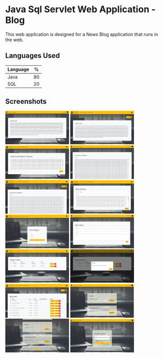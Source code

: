 # Java Sql Servlet Web Application - Blog

This web application is designed for a News Blog application that runs in the web.

## Languages Used

| Language | % |
| ------------- |:-------------:|
| Java | 80 |
| SQL | 20 |

## Screenshots
<p>
<a href="https://github.com/oguzkaansari/BlogApp/blob/main/screenshots/AboutUs.PNG" target="_blank">
<img src="https://github.com/oguzkaansari/BlogApp/blob/main/screenshots/AboutUs.PNG" width="200" style="max-width:100%;"></a>
  
  <a href="https://github.com/oguzkaansari/BlogApp/blob/main/screenshots/AboutUsAdmin.PNG" target="_blank">
<img src="https://github.com/oguzkaansari/BlogApp/blob/main/screenshots/AboutUsAdmin.PNG" width="200" style="max-width:100%;"></a>
 
  <a href="https://github.com/oguzkaansari/BlogApp/blob/main/screenshots/AboutUsUpdateAdmin.PNG" target="_blank">
<img src="https://github.com/oguzkaansari/BlogApp/blob/main/screenshots/AboutUsUpdateAdmin.PNG" width="200" style="max-width:100%;"></a>
 
  <a href="https://github.com/oguzkaansari/BlogApp/blob/main/screenshots/blog.PNG" target="_blank">
<img src="https://github.com/oguzkaansari/BlogApp/blob/main/screenshots/blog.PNG" width="200" style="max-width:100%;"></a>
 
  <a href="https://github.com/oguzkaansari/BlogApp/blob/main/screenshots/blogAdmin.PNG" target="_blank">
<img src="https://github.com/oguzkaansari/BlogApp/blob/main/screenshots/blogAdmin.PNG" width="200" style="max-width:100%;"></a>
 
  <a href="https://github.com/oguzkaansari/BlogApp/blob/main/screenshots/blogUpdateAdmin.PNG" target="_blank">
<img src="https://github.com/oguzkaansari/BlogApp/blob/main/screenshots/blogUpdateAdmin.PNG" width="200" style="max-width:100%;"></a>
 
  <a href="https://github.com/oguzkaansari/BlogApp/blob/main/screenshots/ChangePassword.PNG" target="_blank">
<img src="https://github.com/oguzkaansari/BlogApp/blob/main/screenshots/ChangePassword.PNG" width="200" style="max-width:100%;"></a>
 
  <a href="https://github.com/oguzkaansari/BlogApp/blob/main/screenshots/ContactUs.PNG" target="_blank">
<img src="https://github.com/oguzkaansari/BlogApp/blob/main/screenshots/ContactUs.PNG" width="200" style="max-width:100%;"></a>
 
  <a href="https://github.com/oguzkaansari/BlogApp/blob/main/screenshots/ContactUsFormsAdmin.PNG" target="_blank">
<img src="https://github.com/oguzkaansari/BlogApp/blob/main/screenshots/ContactUsFormsAdmin.PNG" width="200" style="max-width:100%;"></a>
 
  <a href="https://github.com/oguzkaansari/BlogApp/blob/main/screenshots/ContactUsFormsAdminDetail.PNG" target="_blank">
<img src="https://github.com/oguzkaansari/BlogApp/blob/main/screenshots/ContactUsFormsAdminDetail.PNG" width="200" style="max-width:100%;"></a>
 
  <a href="https://github.com/oguzkaansari/BlogApp/blob/main/screenshots/Dashboard.PNG" target="_blank">
<img src="https://github.com/oguzkaansari/BlogApp/blob/main/screenshots/Dashboard.PNG" width="200" style="max-width:100%;"></a>

  <a href="https://github.com/oguzkaansari/BlogApp/blob/main/screenshots/Home1.PNG" target="_blank">
<img src="https://github.com/oguzkaansari/BlogApp/blob/main/screenshots/Home1.PNG" width="200" style="max-width:100%;"></a>
 
 <a href="https://github.com/oguzkaansari/BlogApp/blob/main/screenshots/Home2.PNG" target="_blank">
<img src="https://github.com/oguzkaansari/BlogApp/blob/main/screenshots/Home2.PNG" width="200" style="max-width:100%;"></a>
 
 <a href="https://github.com/oguzkaansari/BlogApp/blob/main/screenshots/Login.PNG" target="_blank">
<img src="https://github.com/oguzkaansari/BlogApp/blob/main/screenshots/Login.PNG" width="200" style="max-width:100%;"></a>
 </p>
 
 
